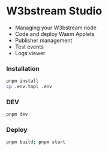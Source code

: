 # W3bstream Studio 

- Managing your W3bstream node
- Code and deploy Wasm Applets
- Publisher management
- Test events
- Logs viewer


### Installation

```bash
pnpm install
cp .env.tmpl .env
```

### DEV

```bash
pnpm dev
```

### Deploy

```bash
pnpm build; pnpm start
```
